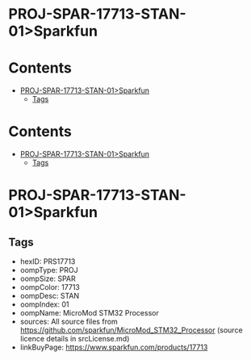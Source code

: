 
PROJ-SPAR-17713-STAN-01>Sparkfun
================================

Contents
========

* [PROJ-SPAR-17713-STAN-01>Sparkfun](#proj-spar-17713-stan-01sparkfun)
	* [Tags](#tags)

Contents
========

* [PROJ-SPAR-17713-STAN-01>Sparkfun](#proj-spar-17713-stan-01sparkfun)
	* [Tags](#tags)

# PROJ-SPAR-17713-STAN-01>Sparkfun

## Tags

- hexID: PRS17713
- oompType: PROJ
- oompSize: SPAR
- oompColor: 17713
- oompDesc: STAN
- oompIndex: 01
- oompName: MicroMod STM32 Processor
- sources: All source files from https://github.com/sparkfun/MicroMod_STM32_Processor (source licence details in srcLicense.md)
- linkBuyPage: https://www.sparkfun.com/products/17713
